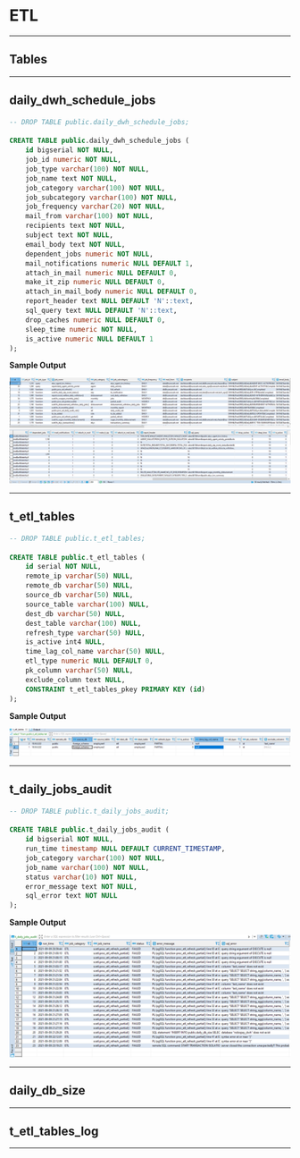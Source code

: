 # **ETL**

---

## **Tables**

---

## **daily_dwh_schedule_jobs**

```sql
-- DROP TABLE public.daily_dwh_schedule_jobs;

CREATE TABLE public.daily_dwh_schedule_jobs (
	id bigserial NOT NULL,
	job_id numeric NOT NULL,
	job_type varchar(100) NOT NULL,
	job_name text NOT NULL,
	job_category varchar(100) NOT NULL,
	job_subcategory varchar(100) NOT NULL,
	job_frequency varchar(20) NOT NULL,
	mail_from varchar(100) NOT NULL,
	recipients text NOT NULL,
	subject text NOT NULL,
	email_body text NOT NULL,
	dependent_jobs numeric NOT NULL,
	mail_notifications numeric NULL DEFAULT 1,
	attach_in_mail numeric NULL DEFAULT 0,
	make_it_zip numeric NULL DEFAULT 0,
	attach_in_mail_body numeric NULL DEFAULT 0,
	report_header text NULL DEFAULT 'N'::text,
	sql_query text NULL DEFAULT 'N'::text,
	drop_caches numeric NULL DEFAULT 0,
	sleep_time numeric NOT NULL,
	is_active numeric NULL DEFAULT 1
);
```

**Sample Output**

![](i/1.png)
![](i/2.png)

---

## **t_etl_tables**

```sql
-- DROP TABLE public.t_etl_tables;

CREATE TABLE public.t_etl_tables (
	id serial NOT NULL,
	remote_ip varchar(50) NULL,
	remote_db varchar(50) NULL,
	source_db varchar(50) NULL,
	source_table varchar(100) NULL,
	dest_db varchar(50) NULL,
	dest_table varchar(100) NULL,
	refresh_type varchar(50) NULL,
	is_active int4 NULL,
	time_lag_col_name varchar(50) NULL,
	etl_type numeric NULL DEFAULT 0,
	pk_column varchar(50) NULL,
	exclude_column text NULL,
	CONSTRAINT t_etl_tables_pkey PRIMARY KEY (id)
);
```

**Sample Output**

![](i/3.png)

---

## **t_daily_jobs_audit**

```sql
-- DROP TABLE public.t_daily_jobs_audit;

CREATE TABLE public.t_daily_jobs_audit (
	id bigserial NOT NULL,
	run_time timestamp NULL DEFAULT CURRENT_TIMESTAMP,
	job_category varchar(100) NOT NULL,
	job_name varchar(100) NOT NULL,
	status varchar(10) NOT NULL,
	error_message text NOT NULL,
	sql_error text NOT NULL
);
```

**Sample Output**

![](i/4.png)

---

## **daily_db_size**

---

## **t_etl_tables_log**

---



